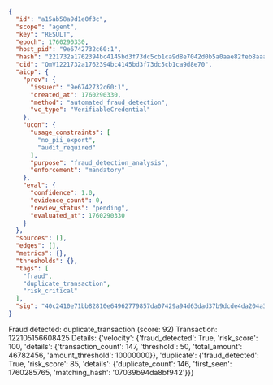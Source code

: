 ```json
{
  "id": "a15ab58a9d1e0f3c",
  "scope": "agent",
  "key": "RESULT",
  "epoch": 1760290330,
  "host_pid": "9e6742732c60:1",
  "hash": "221732a1762394bc4145bd3f73dc5cb1ca9d8e7042d0b5a0aae82feb8aaa4c5e",
  "cid": "QmV1221732a1762394bc4145bd3f73dc5cb1ca9d8e70",
  "aicp": {
    "prov": {
      "issuer": "9e6742732c60:1",
      "created_at": 1760290330,
      "method": "automated_fraud_detection",
      "vc_type": "VerifiableCredential"
    },
    "ucon": {
      "usage_constraints": [
        "no_pii_export",
        "audit_required"
      ],
      "purpose": "fraud_detection_analysis",
      "enforcement": "mandatory"
    },
    "eval": {
      "confidence": 1.0,
      "evidence_count": 0,
      "review_status": "pending",
      "evaluated_at": 1760290330
    }
  },
  "sources": [],
  "edges": [],
  "metrics": {},
  "thresholds": {},
  "tags": [
    "fraud",
    "duplicate_transaction",
    "risk_critical"
  ],
  "sig": "40c2410e71bb82810e64962779857da07429a94d63dad37b9dcde4da204a3f5c"
}
```

Fraud detected: duplicate_transaction (score: 92)
Transaction: 122105156608425
Details: {'velocity': {'fraud_detected': True, 'risk_score': 100, 'details': {'transaction_count': 147, 'threshold': 50, 'total_amount': 46782456, 'amount_threshold': 10000000}}, 'duplicate': {'fraud_detected': True, 'risk_score': 85, 'details': {'duplicate_count': 146, 'first_seen': 1760285765, 'matching_hash': '07039b94da8bf942'}}}